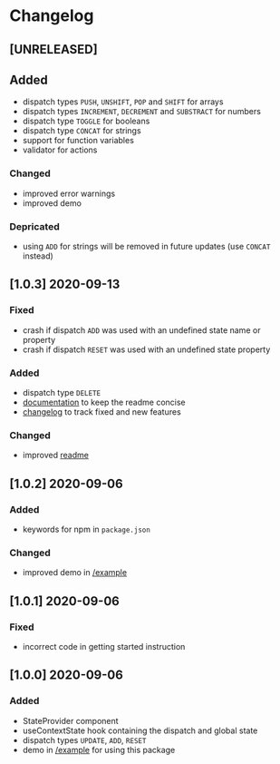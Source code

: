# Changelog

## [UNRELEASED]

## Added
- dispatch types `PUSH`, `UNSHIFT`, `POP` and `SHIFT` for arrays
- dispatch types `INCREMENT`, `DECREMENT` and `SUBSTRACT` for numbers
- dispatch type `TOGGLE` for booleans
- dispatch type `CONCAT` for strings
- support for function variables
- validator for actions

### Changed
- improved error warnings
- improved demo

### Depricated
- using `ADD` for strings will be removed in future updates (use `CONCAT` instead)

## [1.0.3] 2020-09-13

### Fixed
- crash if dispatch `ADD` was used with an undefined state name or property
- crash if dispatch `RESET` was used with an undefined state property

### Added
- dispatch type `DELETE`
- [documentation](DOCUMENTATION.md) to keep the readme concise
- [changelog](CHANGELOG.md) to track fixed and new features

### Changed
- improved [readme](readme.md)

## [1.0.2] 2020-09-06

### Added
- keywords for npm in `package.json`

### Changed
- improved demo in [/example](https://github.com/MDKroon/react-global-state/tree/master/example)

## [1.0.1] 2020-09-06

### Fixed
- incorrect code in getting started instruction

## [1.0.0] 2020-09-06

### Added
- StateProvider component
- useContextState hook containing the dispatch and global state
- dispatch types `UPDATE`, `ADD`, `RESET`
- demo in [/example](https://github.com/MDKroon/react-global-state/tree/master/example) for using this package
